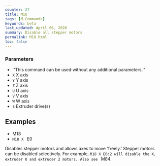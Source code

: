 ```yaml
---
counter: 27
title: M18
tags: [M-Commands] 
keywords: beta 
last_updated: April 06, 2020 
summary: Disable all stepper motors 
permalink: M18.html
toc: false 
---
```



### Parameters

* ''This command can be used without any additional parameters.''
* `X` X axis
* `Y` Y axis
* `Z` Z axis
* `U` U axis
* `V` V axis
* `W` W axis
* `E` Extruder drive(s)

## Examples

* M18
* ` M18 X  ` E0

Disables stepper motors and allows axes to move 'freely.' Stepper motors can be disabled selectively. For example, ` M18 X E0:2 will disable the X, extruder 0 and extruder 2 motors. Also see  ` M84.

